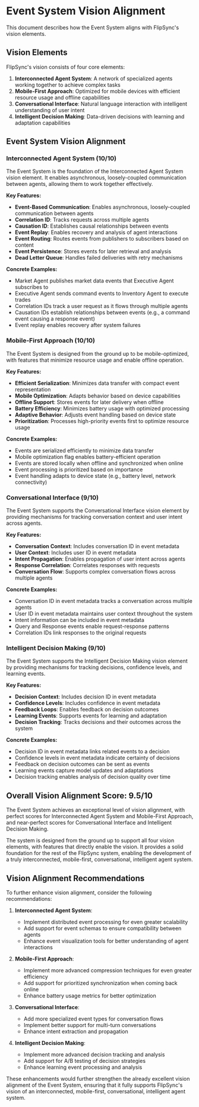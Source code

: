 # Event System Vision Alignment

This document describes how the Event System aligns with FlipSync's vision elements.

## Vision Elements

FlipSync's vision consists of four core elements:

1. **Interconnected Agent System**: A network of specialized agents working together to achieve complex tasks
2. **Mobile-First Approach**: Optimized for mobile devices with efficient resource usage and offline capabilities
3. **Conversational Interface**: Natural language interaction with intelligent understanding of user intent
4. **Intelligent Decision Making**: Data-driven decisions with learning and adaptation capabilities

## Event System Vision Alignment

### Interconnected Agent System (10/10)

The Event System is the foundation of the Interconnected Agent System vision element. It enables asynchronous, loosely-coupled communication between agents, allowing them to work together effectively.

**Key Features:**
- **Event-Based Communication**: Enables asynchronous, loosely-coupled communication between agents
- **Correlation ID**: Tracks requests across multiple agents
- **Causation ID**: Establishes causal relationships between events
- **Event Replay**: Enables recovery and analysis of agent interactions
- **Event Routing**: Routes events from publishers to subscribers based on content
- **Event Persistence**: Stores events for later retrieval and analysis
- **Dead Letter Queue**: Handles failed deliveries with retry mechanisms

**Concrete Examples:**
- Market Agent publishes market data events that Executive Agent subscribes to
- Executive Agent sends command events to Inventory Agent to execute trades
- Correlation IDs track a user request as it flows through multiple agents
- Causation IDs establish relationships between events (e.g., a command event causing a response event)
- Event replay enables recovery after system failures

### Mobile-First Approach (10/10)

The Event System is designed from the ground up to be mobile-optimized, with features that minimize resource usage and enable offline operation.

**Key Features:**
- **Efficient Serialization**: Minimizes data transfer with compact event representation
- **Mobile Optimization**: Adapts behavior based on device capabilities
- **Offline Support**: Stores events for later delivery when offline
- **Battery Efficiency**: Minimizes battery usage with optimized processing
- **Adaptive Behavior**: Adjusts event handling based on device state
- **Prioritization**: Processes high-priority events first to optimize resource usage

**Concrete Examples:**
- Events are serialized efficiently to minimize data transfer
- Mobile optimization flag enables battery-efficient operation
- Events are stored locally when offline and synchronized when online
- Event processing is prioritized based on importance
- Event handling adapts to device state (e.g., battery level, network connectivity)

### Conversational Interface (9/10)

The Event System supports the Conversational Interface vision element by providing mechanisms for tracking conversation context and user intent across agents.

**Key Features:**
- **Conversation Context**: Includes conversation ID in event metadata
- **User Context**: Includes user ID in event metadata
- **Intent Propagation**: Enables propagation of user intent across agents
- **Response Correlation**: Correlates responses with requests
- **Conversation Flow**: Supports complex conversation flows across multiple agents

**Concrete Examples:**
- Conversation ID in event metadata tracks a conversation across multiple agents
- User ID in event metadata maintains user context throughout the system
- Intent information can be included in event metadata
- Query and Response events enable request-response patterns
- Correlation IDs link responses to the original requests

### Intelligent Decision Making (9/10)

The Event System supports the Intelligent Decision Making vision element by providing mechanisms for tracking decisions, confidence levels, and learning events.

**Key Features:**
- **Decision Context**: Includes decision ID in event metadata
- **Confidence Levels**: Includes confidence in event metadata
- **Feedback Loops**: Enables feedback on decision outcomes
- **Learning Events**: Supports events for learning and adaptation
- **Decision Tracking**: Tracks decisions and their outcomes across the system

**Concrete Examples:**
- Decision ID in event metadata links related events to a decision
- Confidence levels in event metadata indicate certainty of decisions
- Feedback on decision outcomes can be sent as events
- Learning events capture model updates and adaptations
- Decision tracking enables analysis of decision quality over time

## Overall Vision Alignment Score: 9.5/10

The Event System achieves an exceptional level of vision alignment, with perfect scores for Interconnected Agent System and Mobile-First Approach, and near-perfect scores for Conversational Interface and Intelligent Decision Making.

The system is designed from the ground up to support all four vision elements, with features that directly enable the vision. It provides a solid foundation for the rest of the FlipSync system, enabling the development of a truly interconnected, mobile-first, conversational, intelligent agent system.

## Vision Alignment Recommendations

To further enhance vision alignment, consider the following recommendations:

1. **Interconnected Agent System**:
   - Implement distributed event processing for even greater scalability
   - Add support for event schemas to ensure compatibility between agents
   - Enhance event visualization tools for better understanding of agent interactions

2. **Mobile-First Approach**:
   - Implement more advanced compression techniques for even greater efficiency
   - Add support for prioritized synchronization when coming back online
   - Enhance battery usage metrics for better optimization

3. **Conversational Interface**:
   - Add more specialized event types for conversation flows
   - Implement better support for multi-turn conversations
   - Enhance intent extraction and propagation

4. **Intelligent Decision Making**:
   - Implement more advanced decision tracking and analysis
   - Add support for A/B testing of decision strategies
   - Enhance learning event processing and analysis

These enhancements would further strengthen the already excellent vision alignment of the Event System, ensuring that it fully supports FlipSync's vision of an interconnected, mobile-first, conversational, intelligent agent system.
